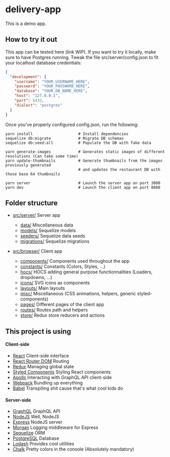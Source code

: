 # delivery-app

This is a demo app.

## How to try it out

This app can be tested here (link WIP).
If you want to try it locally, make sure to have Postgres running.
Tweak the file src/server/config.json to fit your localhost database credentials:

```json
{
  "development": {
    "username": "YOUR_USERNAME_HERE",
    "password": "YOUR_PASSWORD_HERE",
    "database": "YOUR_DB_NAME_HERE",
    "host": "127.0.0.1",
    "port": 5432,
    "dialect": "postgres"
  }
}
```

Once you've properly configured config.json, run the following:

```
yarn install                    # Install dependencies
sequelize db:migrate            # Migrate DB schemas
sequelize db:seed:all           # Populate the DB with fake data

yarn generate-images            # Generates static images of different resolutions (Can take some time)
yarn update-thumbnails          # Generate thumbnails from the images previously generated
                                # and updates the restaurant DB with those base 64 thumbnails

yarn server                     # Launch the server app on port 3000
yarn dev                        # Launch the client app on port 8080
```

## Folder structure

* [src/server/](./src/server/) Server app
    * [data/](./src/server/data/) Miscellaneous data
    * [models/](./src/server/models/) Sequelize models
    * [seeders/](./src/server/seeders/) Sequelize data seeds
    * [migrations/](./src/server/migrations/) Sequelize migrations

* [src/browser/](./src/browser/) Client app
    * [components/](./src/browser/components/) Components used throughout the app
    * [constants/](./src/browser/constants/) Constants (Colors, Styles, ...)
    * [hocs/](./src/browser/hocs/) HOCS adding general purpose functionnalities (Loaders, dropdowns, ...)
    * [icons/](./src/browser/icons/) SVG icons as components
    * [layouts/](./src/browser/layouts/) Main layouts
    * [misc/](./src/browser/misc/) Miscellaneous (CSS animations, helpers, generic styled-components)
    * [pages/](./src/browser/pages/) Different pages of the client app
    * [routes/](./src/browser/routes/) Routes path and helpers
    * [store/](./src/browser/store/) Redux store reducers and actions

## This project is using
#### Client-side
* [React](https://reactjs.org/) Client-side interface
* [React Router DOM](https://www.npmjs.com/package/react-router-dom) Routing
* [Redux](https://redux.js.org/) Managing global state
* [Styled Components](https://www.styled-components.com/) Styling React components
* [Apollo](https://github.com/apollographql) Interacting with GraphQL API client-side
* [Webpack](https://webpack.js.org/) Bundling up everything
* [Babel](https://babeljs.io/) Transpiling shit cause that's what cool kids do

#### Server-side

* [GraphQL](https://graphql.org/) GraphQL API
* [NodeJS](https://nodejs.org/en/) Well, NodeJS
* [Express](https://expressjs.com/) NodeJS server
* [Morgan](https://github.com/expressjs/morgan) Logging middleware for Express
* [Sequelize](http://docs.sequelizejs.com/) ORM
* [PostgreSQL](https://www.postgresql.org/) Database
* [Lodash](https://lodash.com/) Provides cool utilities
* [Chalk](https://github.com/chalk/chalk) Pretty colors in the console (Absolutely mandatory)
